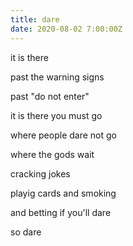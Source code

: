 ```yaml
---
title: dare
date: 2020-08-02 7:00:00Z
---
```


it is there  

past the warning signs  

past "do not enter"  

it is there you must go  

where people dare not go 

where the gods wait 

cracking jokes  

playig cards and smoking  

and betting if you'll dare  

so dare  

